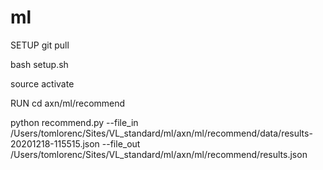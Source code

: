 # ml
SETUP 
git pull 

bash setup.sh

source activate 

RUN
cd axn/ml/recommend


python recommend.py --file_in /Users/tomlorenc/Sites/VL_standard/ml/axn/ml/recommend/data/results-20201218-115515.json --file_out /Users/tomlorenc/Sites/VL_standard/ml/axn/ml/recommend/results.json 
